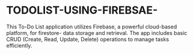 # TODOLIST-USING-FIREBSAE-
This To-Do List application utilizes Firebase, a powerful cloud-based platform, for firestore- data storage and retrieval. The app includes basic CRUD (Create, Read, Update, Delete) operations to manage tasks efficiently.
